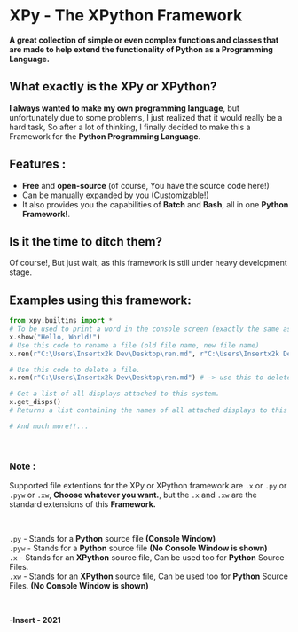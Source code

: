 # XPy - The XPython Framework
**A great collection of simple or even complex functions and classes that are made to help extend the functionality of Python as a Programming Language.** <br>

## What exactly is the XPy or XPython? <br>
**I always wanted to make my own programming language**, but unfortunately due to some problems, I just realized that it would really be a hard task, So after a lot of thinking, I finally decided to make this a Framework for the **Python Programming Language**. <br>

## Features : <br>

* **Free** and **open-source** (of course, You have the source code here!) <br>
* Can be manually expanded by you (Customizable!) <br>
* It also provides you the capabilities of **Batch** and **Bash**, all in one **Python Framework!**. <br>

## Is it the time to ditch them? <br>
Of course!, But just wait, as this framework is still under heavy development stage. <br>

## Examples using this framework: <br>

```py
from xpy.builtins import *
# To be used to print a word in the console screen (exactly the same as print method in Python's builtins, but it doesn't take any other arguments)
x.show("Hello, World!")
# Use this code to rename a file (old file name, new file name)
x.ren(r"C:\Users\Insertx2k Dev\Desktop\ren.md", r"C:\Users\Insertx2k Dev\Desktop\ren.x")

# Use this code to delete a file.
x.rem(r"C:\Users\Insertx2k Dev\Desktop\ren.md") # -> use this to delete a file.

# Get a list of all displays attached to this system.
x.get_disps()
# Returns a list containing the names of all attached displays to this system.

# And much more!!...
```

<br>

### Note : <br>

Supported file extentions for the XPy or XPython framework are `.x` or `.py` or `.pyw` or `.xw`, **Choose whatever you want.**, but the `.x` and `.xw` are the standard extensions of this **Framework.** <br>

<br>

`.py` - Stands for a **Python** source file **(Console Window)** <br>
`.pyw` - Stands for a **Python** source file **(No Console Window is shown)** <br>
`.x` - Stands for an **XPython** source file, Can be used too for **Python** Source Files. <br>
`.xw` - Stands for an **XPython** source file, Can be used too for **Python** Source Files. **(No Console Window is shown)**

<br>

**-Insert - 2021**
